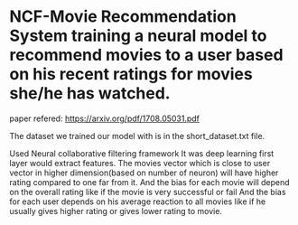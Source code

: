 # NCF-Movie Recommendation System training a neural model to recommend movies to a user based on his recent ratings for movies she/he has watched.

paper refered:
https://arxiv.org/pdf/1708.05031.pdf 

The dataset we trained our model with is in the short_dataset.txt file.

Used Neural collaborative filtering framework
It was deep learning first layer would extract features.
The movies vector which is close to user vector in higher dimension(based on number of neuron) will have higher rating compared to one far from it.
And the bias for each movie will depend on the overall rating like if the movie is very successful or fail 
And the bias for each user depends on his average reaction to all movies like if he usually gives higher rating or gives lower rating to movie.



